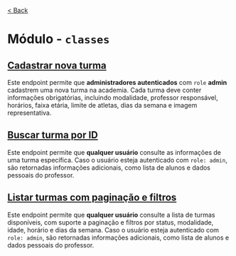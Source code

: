 [< Back](../)

# Módulo - `classes`

## [Cadastrar nova turma](../../../backend/modules/classes/create-class/)
Este endpoint permite que **administradores autenticados** com `role` **admin** cadastrem uma nova turma na academia. Cada turma deve conter informações obrigatórias, incluindo modalidade, professor responsável, horários, faixa etária, limite de atletas, dias da semana e imagem representativa.

## [Buscar turma por ID](../../../backend/modules/classes/find-class-by-id/)
Este endpoint permite que **qualquer usuário** consulte as informações de uma turma específica. Caso o usuário esteja autenticado com `role: admin`, são retornadas informações adicionais, como lista de alunos e dados pessoais do professor.

## [Listar turmas com paginação e filtros](../../../backend/modules/classes/find-all-classes/)
Este endpoint permite que **qualquer usuário** consulte a lista de turmas disponíveis, com suporte a paginação e filtros por status, modalidade, idade, horário e dias da semana.
Caso o usuário esteja autenticado com `role: admin`, são retornadas informações adicionais, como lista de alunos e dados pessoais do professor.
